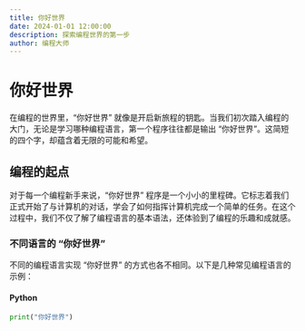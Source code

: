 ```yaml
---
title: 你好世界
date: 2024-01-01 12:00:00
description: 探索编程世界的第一步
author: 编程大师
---
```


# 你好世界

在编程的世界里，“你好世界” 就像是开启新旅程的钥匙。当我们初次踏入编程的大门，无论是学习哪种编程语言，第一个程序往往都是输出 “你好世界”。这简短的四个字，却蕴含着无限的可能和希望。

## 编程的起点

对于每一个编程新手来说，“你好世界” 程序是一个小小的里程碑。它标志着我们正式开始了与计算机的对话，学会了如何指挥计算机完成一个简单的任务。在这个过程中，我们不仅了解了编程语言的基本语法，还体验到了编程的乐趣和成就感。

### 不同语言的 “你好世界”

不同的编程语言实现 “你好世界” 的方式也各不相同。以下是几种常见编程语言的示例：

#### Python
```python
print("你好世界")